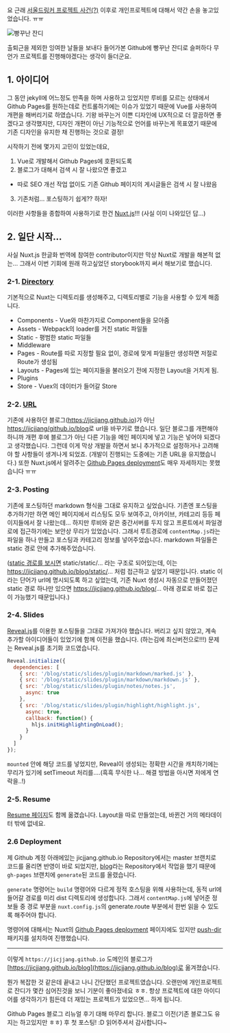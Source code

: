 요 근래 [서울드링커 프로젝트 사건(?)](https://jicjjang.github.io/post/life/) 
이후로 개인프로젝트에 대해서 약간 손을 놓고있었습니다. ㅠㅠ

![빵꾸난 잔디](https://jicjjang.github.io/static/image/frontend/blog-renewal/commit.png)

출퇴근을 제외한 잉여한 날들을 보내다 들어가본 Github에 빵꾸난 잔디로 슬퍼하다
무언가 프로젝트를 진행해야겠다는 생각이 들더군요.

## 1. 아이디어

그 동안 jekyll에 어느정도 만족을 하며 사용하고 있었지만 루비를 모르는 상태에서
Github Pages를 원하는데로 컨트롤하기에는 이슈가 있었기 때문에 Vue를 사용하여
개편을 해버리기로 하였습니다. 기왕 바꾸는거 이쁜 디자인에 UX적으로 더 깔끔하면
좋겠다고 생각했지만, 디자인 개편이 아닌 기능적으로 언어를 바꾸는게 목표였기 때문에
기존 디자인을 유지한 채 진행하는 것으로 결정!
  
시작하기 전에 몇가지 고민이 있었는데요,

1. Vue로 개발해서 Github Pages에 호환되도록
2. 블로그가 대해서 검색 시 잘 나왔으면 좋겠고
  - 따로 SEO 개선 작업 없이도 기존 Github 페이지의 게시글들은 검색 시 잘 나왔음
3. 기존처럼... 포스팅하기 쉽게?? 하자!

이러한 사항들을 종합하여 사용하기로 한건 [Nuxt.js](https://nuxtjs.org/)!!!
(사실 이미 나와있던 답...)

## 2. 일단 시작...

사실 Nuxt.js 한글화 번역에 참여한 contributor이지만 막상 Nuxt로 개발을 해본적 없는...
그래서 이번 기회에 원래 하고싶었던 storybook까지 써서 해보기로 했습니다.
 
### 2-1. [Directory](https://ko.nuxtjs.org/guide/directory-structure)

기본적으로 Nuxt는 디렉토리를 생성해주고, 디렉토리별로 기능을 사용할 수 있게 해줍니다.

- Components - Vue와 마찬가지로 Component들을 모아줌 
- Assets - Webpack의 loader를 거친 static 파일들
- Static - 평범한 static 파일들
- Middleware
- Pages - Route를 따로 지정할 필요 없이, 경로에 맞게 파일들만 생성하면
저절로 Route가 생성됨 
- Layouts - Pages에 있는 페이지들을 불러오기 전에 지정한 Layout을 거치게 됨.
- Plugins
- Store - Vuex의 데이터가 들어갈 Store 

### 2-2. [URL](https://github.com/jicjjang/blog)

기존에 사용하던 블로그(https://jicjjang.github.io)가 아닌
[https://jicjjang/github.io/blog](https://jicjjang/github.io/blog)로
url을 바꾸기로 했습니다. 일단 블로그를 개편해야 하니까 개편 후에 블로그가 아닌 다른 기능을
메인 페이지에 넣고 기능은 넣어야 되겠다고 생각했습니다. 그런데 이게 막상 개발을 하면서 보니
추가적으로 설정하거나 고려해야 할 사항들이 생겨나게 되었죠. (개발이 진행되는 도중에는
기존 URL을 유지했습니다.) 또한 Nuxt.js에서 알려주는
[Github Pages deployment](https://ko.nuxtjs.org/faq/github-pages)도 매우
자세하지는 못했습니다 ㅠㅠ
  
### 2-3. Posting

기존에 포스팅하던 markdown 형식을 그대로 유지하고 싶었습니다. 기존엔 포스팅을 추가하기만 하면
메인 페이지에서 리스팅도 모두 보여주고, 아카이브, 카테고리 등등 페이지들에서 잘 나왔는데...
하지만 루비와 같은 중간서버를 두지 않고 프론트에서 파일경로에 접근하기에는
보안상 무리가 있었습니다. 그래서 루트경로에 `contentMap.js`라는 파일을 하나 만들고
포스팅과 카테고리 정보를 넣어주었습니다. markdown 파일들은 static 경로 안에 추가해주었습니다.

([static 경로를 보시면](https://github.com/jicjjang/blog/tree/master/static/static)
static/static/... 라는 구조로 되어있는데, 이는
https://jicjjang.github.io/blog/static/... 처럼 접근하고 싶었기 때문입니다.
static 이라는 단어가 url에 명시되도록 하고 싶었는데, 기존 Nuxt 생성시 자동으로 만들어졌던
static 경로 하나만 있으면 https://jicjjang.github.io/blog/... 아래 경로로
바로 접근이 가능했기 때문입니다.) 

### 2-4. Slides

[Reveal.js](https://revealjs.com/)를 이용한 포스팅들을 그대로 가져가야 했습니다.
버리고 싶지 않았고, 계속 추가할 아이디어들이 있었기에 함께 이전을 했습니다.
(하는김에 최신버전으로!!!) 문제는 Reveal.js를 초기화 코드였습니다.

~~~javascript
Reveal.initialize({
  dependencies: [
    { src: '/blog/static/slides/plugin/markdown/marked.js' },
    { src: '/blog/static/slides/plugin/markdown/markdown.js' },
    { src: '/blog/static/slides/plugin/notes/notes.js',
      async: true 
    },
    { src: '/blog/static/slides/plugin/highlight/highlight.js',
      async: true,
      callback: function() {
        hljs.initHighlightingOnLoad();
      }
    }
  ]
});
~~~

`mounted` 안에 해당 코드를 넣었지만, Reveal이 생성되는 정확한 시간을 캐치하기에는
무리가 있기에 setTimeout 처리를....(흑흑 무식한 나... 해결 방법을 아시면 저에게 연락을..!)

### 2-5. Resume

[Resume 페이지](https://jicjjang.github.io/resume)도 함께 옮겼습니다.
Layout을 따로 만들었는데, 바뀐건 거의 메타데이터 밖에 없네요.

### 2.6 Deployment

제 Github 계정 아래에있는 jicjjang.github.io Repository에서는 master 브랜치로
코드를 올리면 반영이 바로 되었지만, [blog](https://github.com/jicjjang/blog)라는
Repository에서 작업을 했기 때문에 `gh-pages` 브랜치에 `generate`된 코드를 올렸습니다.

`generate` 명령어는 `build` 명령어와 다르게 정적 호스팅을 위해 사용하는데,
동적 url에 들어갈 경로를 미리 dist 디렉토리에 생성합니다. 그래서 `contentMap.js`에 넣어준
정보들 중 경로 부분을 `nuxt.config.js`의 generate.route 부분에서 한번 읽을 수 있도록
해주어야 합니다.

명령어에 대해서는 Nuxt의 [Github Pages deployment](https://ko.nuxtjs.org/faq/github-pages) 
페이지에도 있지만 [push-dir](https://github.com/L33T-KR3W/push-dir) 패키지를
설치하여 진행했습니다.

---

이렇게 `https://jicjjang.github.io` 도메인의 블로그가
[https://jicjjang.github.io/blog](https://jicjjang.github.io/blog)로 옮겨졌습니다.

뭔가 복잡한 것 같은데 끝내고 나니 간단했던 프로젝트였습니다. 오랜만에 개인프로젝트로 잔디가
몇칸 심어진것을 보니 기분이 좋아졌네요 ㅎㅎ. 항상 프로젝트에 대한 아이디어를 생각하기가 힘든데
더 재밌는 프로젝트가 있었으면... 하게 됩니다.

Github Pages 블로그 리뉴얼 후기 대해 마무리 합니다.
블로그 이전(기존 블로그도 유지는 하고있지만 ㅎㅎ) 후 첫 포스팅! :D 읽어주셔서 감사합니다~ 
